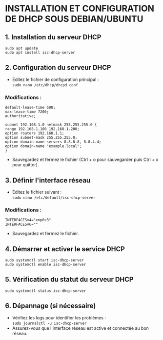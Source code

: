 # INSTALLATION ET CONFIGURATION DE DHCP SOUS DEBIAN/UBUNTU

## 1. Installation du serveur DHCP
``sudo apt update``<br>
``sudo apt install isc-dhcp-server``

## 2. Configuration du serveur DHCP
- Éditez le fichier de configuration principal :  
  ``sudo nano /etc/dhcp/dhcpd.conf``

### Modifications :

``default-lease-time 600;``<br>
``max-lease-time 7200;``<br>
``authoritative;``

``subnet 192.168.1.0 netmask 255.255.255.0 {``<br>
    ``range 192.168.1.100 192.168.1.200;``<br>
    ``option routers 192.168.1.1;``<br>
    ``option subnet-mask 255.255.255.0;``<br>
    ``option domain-name-servers 8.8.8.8, 8.8.4.4;``<br>
    ``option domain-name "example.local";``<br>
``}``

- Sauvegardez et fermez le fichier (Ctrl + o pour sauvegarder puis Ctrl + x pour quitter).

## 3. Définir l'interface réseau
- Éditez le fichier suivant :  
  ``sudo nano /etc/default/isc-dhcp-server``

### Modifications :

``INTERFACESv4="enp0s3"``<br>
``INTERFACESv6=""``

- Sauvegardez et fermez le fichier.

## 4. Démarrer et activer le service DHCP
``sudo systemctl start isc-dhcp-server``<br>
``sudo systemctl enable isc-dhcp-server``

## 5. Vérification du statut du serveur DHCP
``sudo systemctl status isc-dhcp-server``

## 6. Dépannage (si nécessaire)
- Vérifiez les logs pour identifier les problèmes :  
  ``sudo journalctl -u isc-dhcp-server``
- Assurez-vous que l'interface réseau est active et connectée au bon réseau.

